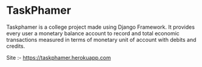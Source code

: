 # TaskPhamer

Taskphamer is a college project made using Django Framework. It provides every user a monetary balance account to record and total economic transactions measured in terms of monetary unit of account with debits and credits.

Site :- https://taskphamer.herokuapp.com
